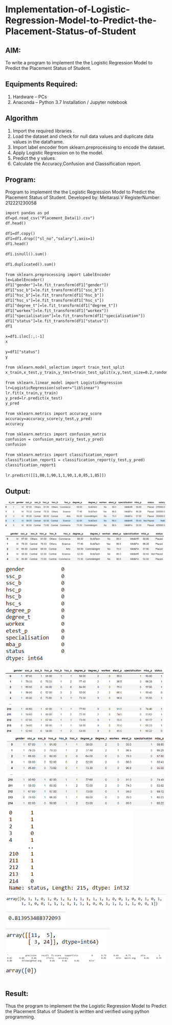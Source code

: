 # Implementation-of-Logistic-Regression-Model-to-Predict-the-Placement-Status-of-Student

## AIM:
To write a program to implement the the Logistic Regression Model to Predict the Placement Status of Student.

## Equipments Required:
1. Hardware – PCs
2. Anaconda – Python 3.7 Installation / Jupyter notebook

## Algorithm
1. Import the required libraries .
2. Load the dataset and check for null data values and duplicate data values in the dataframe.
3. Import label encoder from sklearn.preprocessing to encode the dataset.
4. Apply Logistic Regression on to the model.
5. Predict the y values.
6. Calculate the Accuracy,Confusion and Classsification report. 

## Program:
Program to implement the the Logistic Regression Model to Predict the Placement Status of Student.
Developed by: Meitarasi.V
RegisterNumber: 212221230058
~~~
import pandas as pd
df=pd.read_csv("Placement_Data(1).csv")
df.head()

df1=df.copy()
df1=df1.drop(["sl_no","salary"],axis=1)
df1.head()

df1.isnull().sum()

df1.duplicated().sum()

from sklearn.preprocessing import LabelEncoder
le=LabelEncoder()
df1["gender"]=le.fit_transform(df1["gender"])
df1["ssc_b"]=le.fit_transform(df1["ssc_b"])
df1["hsc_b"]=le.fit_transform(df1["hsc_b"])
df1["hsc_s"]=le.fit_transform(df1["hsc_s"])
df1["degree_t"]=le.fit_transform(df1["degree_t"])
df1["workex"]=le.fit_transform(df1["workex"])
df1["specialisation"]=le.fit_transform(df1["specialisation"])
df1["status"]=le.fit_transform(df1["status"])
df1

x=df1.iloc[:,:-1]
x

y=df1["status"]
y

from sklearn.model_selection import train_test_split
x_train,x_test,y_train,y_test=train_test_split(x,y,test_size=0.2,random_state=0)

from sklearn.linear_model import LogisticRegression
lr=LogisticRegression(solver="liblinear")
lr.fit(x_train,y_train)
y_pred=lr.predict(x_test)
y_pred

from sklearn.metrics import accuracy_score
accuracy=accuracy_score(y_test,y_pred)
accuracy

from sklearn.metrics import confusion_matrix
confusion = confusion_matrix(y_test,y_pred)
confusion

from sklearn.metrics import classification_report
classification_report1 = classification_report(y_test,y_pred)
classification_report1

lr.predict([[1,80,1,90,1,1,90,1,0,85,1,85]])
~~~

## Output:
![output](./m1.png)
![output](./m2.png)
![output](./m3.png)
![output](./m6.png)
![output](./m7.png)
![output](./m8.png)
![output](./m9.png)
![output](./m10.png)
![output](./m11.png)
![output](./m12.png)
![output](./m13.png)

## Result:
Thus the program to implement the the Logistic Regression Model to Predict the Placement Status of Student is written and verified using python programming.
